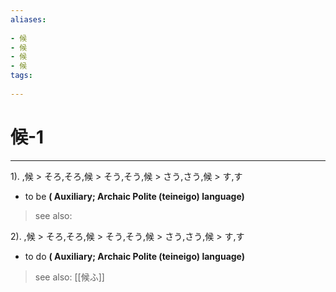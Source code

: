 ```yaml
---
aliases:
    
- 候
- 候
- 候
- 候
tags:
    
---
```


# 候-1
---
1).
,候 > そろ,そろ,候 > そう,そう,候 > さう,さう,候 > す,す

- to be
**( Auxiliary; Archaic Polite (teineigo) language)**
> see also: 
            
2).
,候 > そろ,そろ,候 > そう,そう,候 > さう,さう,候 > す,す

- to do
**( Auxiliary; Archaic Polite (teineigo) language)**
> see also:  [[候ふ]]
            